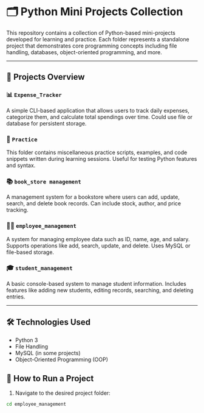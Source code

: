 # 🗂️ Python Mini Projects Collection

This repository contains a collection of Python-based mini-projects developed for learning and practice. Each folder represents a standalone project that demonstrates core programming concepts including file handling, databases, object-oriented programming, and more.

---

## 📁 Projects Overview

### 📊 `Expense_Tracker`
A simple CLI-based application that allows users to track daily expenses, categorize them, and calculate total spendings over time. Could use file or database for persistent storage.

### 🧪 `Practice`
This folder contains miscellaneous practice scripts, examples, and code snippets written during learning sessions. Useful for testing Python features and syntax.

### 📚 `book_store management`
A management system for a bookstore where users can add, update, search, and delete book records. Can include stock, author, and price tracking.

### 👩‍💼 `employee_management`
A system for managing employee data such as ID, name, age, and salary. Supports operations like add, search, update, and delete. Uses MySQL or file-based storage.

### 🎓 `student_management`
A basic console-based system to manage student information. Includes features like adding new students, editing records, searching, and deleting entries.

---

## 🛠 Technologies Used

- Python 3
- File Handling
- MySQL (in some projects)
- Object-Oriented Programming (OOP)

## 🚀 How to Run a Project

1. Navigate to the desired project folder:

```bash
cd employee_management
